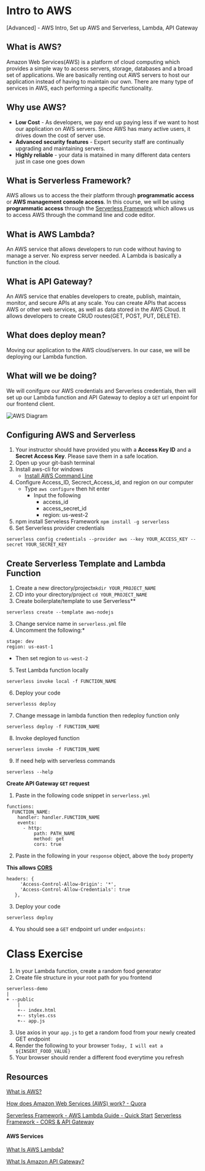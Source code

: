 # Intro to AWS
[Advanced] - AWS Intro, Set up AWS and Serverless, Lambda, API Gateway

## What is AWS?
Amazon Web Services(AWS) is a platform of cloud computing which provides a simple way to access servers, storage, databases and a broad set of applications. We are basically renting out AWS servers to host our application instead of having to maintain our own. There are many type of services in AWS, each performing a specific functionality.

## Why use AWS?
- **Low Cost** - As developers, we pay end up paying less if we want to host our application on AWS servers. Since AWS has many active users, it drives down the cost of server use. 
- **Advanced security features** - Expert security staff are continually upgrading and maintaining servers. 
- **Highly reliable** - your data is matained in many different data centers just in case one goes down

## What is Serverless Framework?
AWS allows us to access the their platform through **programmatic access** or **AWS management console access**. In this course, we will be using **programmatic access** through the [Serverless Framework](https://serverless.com/) which allows us to access AWS through the command line and code editor.  

## What is AWS Lambda?
An AWS service that allows developers to run code without having to manage a server. No express server needed. A Lambda is basically a function in the cloud. 

## What is API Gateway?
An AWS service that enables developers to create, publish, maintain, monitor, and secure APIs at any scale. You can create APIs that access AWS or other web services, as well as data stored in the AWS Cloud. It allows developers to create CRUD routes(GET, POST, PUT, DELETE).

## What does deploy mean?
Moving our application to the AWS cloud/servers. In our case, we will be deploying our Lambda function. 

## What will we be doing?
We will conifgure our AWS credentials and Serverless credentials, then will set up our Lambda function and API Gateway to deploy a `GET` url enpoint for our frontend client. 

![AWS Diagram](https://i.imgur.com/Qi61WFf.png)

## Configuring AWS and Serverless

1. Your instructor should have provided you with a **Access Key ID** and a **Secret Access Key**. Please save them in a safe location.
2. Open up your git-bash terminal
3. Install aws-cli for windows 
    - [Install AWS Command Line](https://docs.aws.amazon.com/cli/latest/userguide/awscli-install-windows.html)
3. Configure Access_ID, Secrect_Access_id, and region on our computer
    - Type `aws configure` then hit enter
      - Input the following 
        - access_id 
        - access_secret_id
        - region: us-west-2
5. npm install Serveless Framework `npm install -g serverless`
6. Set Serverless provider credentials
  ```
  serverless config credentials --provider aws --key YOUR_ACCESS_KEY --secret YOUR_SECRET_KEY
  ```
  
## Create Serverless Template and Lambda Function
1. Create a new directory/project`mkdir YOUR_PROJECT_NAME`
2. CD into your directory/project `cd YOUR_PROJECT_NAME`
3. Create boilerplate/template to use Serverless**
```
serverless create --template aws-nodejs
```
3. Change service name in `serverless.yml` file
4. Uncomment the following:* 
```
stage: dev
region: us-east-1
```
  - Then set region to `us-west-2`
5. Test Lambda function locally
 ```
 serverless invoke local -f FUNCTION_NAME 
 ```
6. Deploy your code
```
serverlesss deploy
```
7. Change message in lambda function then redeploy function only
```
serverless deploy -f FUNCTION_NAME
```
8. Invoke deployed function
```
serverless invoke -f FUNCTION_NAME
```
9. If need help with serverless commands
```
serverless --help
```
**Create API Gateway `GET` request**
1. Paste in the following code snippet in `serverless.yml`
```
functions:
  FUNCTION_NAME:
    handler: handler.FUNCTION_NAME
    events:
      - http:
          path: PATH_NAME
          method: get
          cors: true
 ```
 2. Paste in the following in your `response` object, above the `body` property
 
 **This allows [CORS](https://developer.mozilla.org/en-US/docs/Web/HTTP/CORS)**
 ```
 headers: {
      'Access-Control-Allow-Origin': '*',
      'Access-Control-Allow-Credentials': true
    },
 ```
 3. Deploy your code
 ```
 serverless deploy
 ```
 4. You should see a `GET` endpoint url under `endpoints:`

# Class Exercise
1. In your Lambda function, create a random food generator
2. Create file structure in your root path for you frontend
```
serverless-demo
|
+ --public
    |
    +-- index.html
    +-- styles.css
    +-- app.js
```
3. Use axios in your `app.js` to get a random food from your newly created GET endpoint
4. Render the following to your browser `Today, I will eat a ${INSERT_FOOD_VALUE}`
5. Your browser should render a different food everytime you refresh

## Resources
[What is AWS?](https://aws.amazon.com/what-is-aws/)

[How does Amazon Web Services (AWS) work? - Quora](https://www.quora.com/How-does-Amazon-Web-Services-AWS-work)

[Serverless Framework - AWS Lambda Guide - Quick Start](https://serverless.com/framework/docs/providers/aws/guide/quick-start/)
[Serverless Framework - CORS & API Gateway](https://serverless.com/blog/cors-api-gateway-survival-guide/)

#### AWS Services
[What Is AWS Lambda?](https://docs.aws.amazon.com/lambda/latest/dg/welcome.html)

[What Is Amazon API Gateway?](https://docs.aws.amazon.com/apigateway/latest/developerguide/welcome.html)
